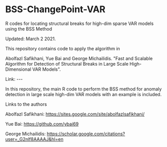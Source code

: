 # BSS-ChangePoint-VAR
R codes for locating structural breaks for high-dim sparse VAR models using the BSS Method

Updated: March 2 2021.

This repository contains code to apply the algorithm in

Abolfazl Safikhani, Yue Bai and George Michailidis. "Fast and Scalable Algorithm for Detection of Structural Breaks in Large Scale High-Dimensional VAR Models".

Link: ---

In this repository, the main R code to perform the BSS method for anomaly detection in large scale high-dim VAR models with an example is included.

Links to the authors

Abolfazl Safikhani: https://sites.google.com/site/abolfazlsafikhani/

Yue Bai: https://github.com/ybai69

George Michailidis: https://scholar.google.com/citations?user=_G2nlf8AAAAJ&hl=en
